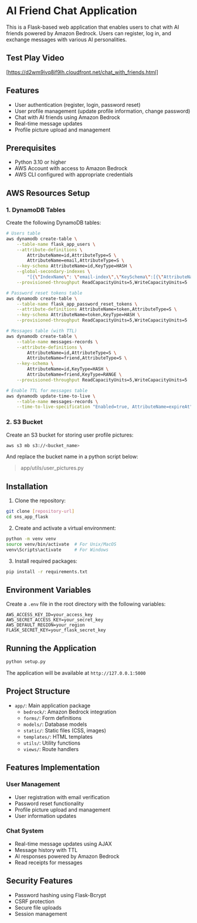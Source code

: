 # AI Friend Chat Application

This is a Flask-based web application that enables users to chat with AI friends powered by Amazon Bedrock. Users can register, log in, and exchange messages with various AI personalities.

## Test Play Video
[https://d2wm9ivq8if9lh.cloudfront.net/chat_with_friends.html]

## Features

- User authentication (register, login, password reset)
- User profile management (update profile information, change password)
- Chat with AI friends using Amazon Bedrock
- Real-time message updates
- Profile picture upload and management

## Prerequisites

- Python 3.10 or higher
- AWS Account with access to Amazon Bedrock
- AWS CLI configured with appropriate credentials

## AWS Resources Setup

### 1. DynamoDB Tables

Create the following DynamoDB tables:

```bash
# Users table
aws dynamodb create-table \
    --table-name flask_app_users \
    --attribute-definitions \
        AttributeName=id,AttributeType=S \
        AttributeName=email,AttributeType=S \
    --key-schema AttributeName=id,KeyType=HASH \
    --global-secondary-indexes \
        "[{\"IndexName\": \"email-index\",\"KeySchema\":[{\"AttributeName\":\"email\",\"KeyType\":\"HASH\"}],\"Projection\":{\"ProjectionType\":\"ALL\"},\"ProvisionedThroughput\":{\"ReadCapacityUnits\": 5,\"WriteCapacityUnits\": 5}}]" \
    --provisioned-throughput ReadCapacityUnits=5,WriteCapacityUnits=5

# Password reset tokens table
aws dynamodb create-table \
    --table-name flask_app_password_reset_tokens \
    --attribute-definitions AttributeName=token,AttributeType=S \
    --key-schema AttributeName=token,KeyType=HASH \
    --provisioned-throughput ReadCapacityUnits=5,WriteCapacityUnits=5

# Messages table (with TTL)
aws dynamodb create-table \
    --table-name messages-records \
    --attribute-definitions \
        AttributeName=id,AttributeType=S \
        AttributeName=friend,AttributeType=S \
    --key-schema \
        AttributeName=id,KeyType=HASH \
        AttributeName=friend,KeyType=RANGE \
    --provisioned-throughput ReadCapacityUnits=5,WriteCapacityUnits=5

# Enable TTL for messages table
aws dynamodb update-time-to-live \
    --table-name messages-records \
    --time-to-live-specification "Enabled=true, AttributeName=expireAt"
```

### 2. S3 Bucket

Create an S3 bucket for storing user profile pictures:

```bash
aws s3 mb s3://<bucket_name>
```
And replace the bucket name in a python script below:
> app/utils/user_pictures.py

## Installation

1. Clone the repository:
```bash
git clone [repository-url]
cd sns_app_flask
```

2. Create and activate a virtual environment:
```bash
python -m venv venv
source venv/bin/activate  # For Unix/MacOS
venv\Scripts\activate     # For Windows
```

3. Install required packages:
```bash
pip install -r requirements.txt
```

## Environment Variables

Create a `.env` file in the root directory with the following variables:
```
AWS_ACCESS_KEY_ID=your_access_key
AWS_SECRET_ACCESS_KEY=your_secret_key
AWS_DEFAULT_REGION=your_region
FLASK_SECRET_KEY=your_flask_secret_key
```

## Running the Application

```bash
python setup.py
```

The application will be available at `http://127.0.0.1:5000`

## Project Structure

- `app/`: Main application package
  - `bedrock/`: Amazon Bedrock integration
  - `forms/`: Form definitions
  - `models/`: Database models
  - `static/`: Static files (CSS, images)
  - `templates/`: HTML templates
  - `utils/`: Utility functions
  - `views/`: Route handlers

## Features Implementation

### User Management
- User registration with email verification
- Password reset functionality
- Profile picture upload and management
- User information updates

### Chat System
- Real-time message updates using AJAX
- Message history with TTL
- AI responses powered by Amazon Bedrock
- Read receipts for messages

## Security Features

- Password hashing using Flask-Bcrypt
- CSRF protection
- Secure file uploads
- Session management
